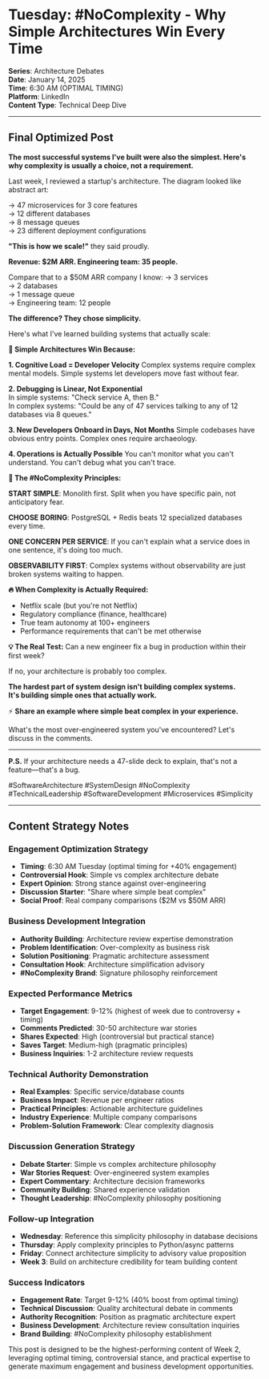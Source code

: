 # Tuesday: #NoComplexity - Why Simple Architectures Win Every Time

**Series**: Architecture Debates  
**Date**: January 14, 2025  
**Time**: 6:30 AM (OPTIMAL TIMING)  
**Platform**: LinkedIn  
**Content Type**: Technical Deep Dive  

---

## Final Optimized Post

**The most successful systems I've built were also the simplest. Here's why complexity is usually a choice, not a requirement.**

Last week, I reviewed a startup's architecture. The diagram looked like abstract art:

→ 47 microservices for 3 core features  
→ 12 different databases  
→ 8 message queues  
→ 23 different deployment configurations  

**"This is how we scale!"** they said proudly.

**Revenue: $2M ARR. Engineering team: 35 people.**

Compare that to a $50M ARR company I know:
→ 3 services  
→ 2 databases  
→ 1 message queue  
→ Engineering team: 12 people  

**The difference? They chose simplicity.**

Here's what I've learned building systems that actually scale:

**🎯 Simple Architectures Win Because:**

**1. Cognitive Load = Developer Velocity**
Complex systems require complex mental models. Simple systems let developers move fast without fear.

**2. Debugging is Linear, Not Exponential**  
In simple systems: "Check service A, then B."  
In complex systems: "Could be any of 47 services talking to any of 12 databases via 8 queues."

**3. New Developers Onboard in Days, Not Months**
Simple codebases have obvious entry points. Complex ones require archaeology.

**4. Operations is Actually Possible**
You can't monitor what you can't understand. You can't debug what you can't trace.

**🚀 The #NoComplexity Principles:**

**START SIMPLE**: Monolith first. Split when you have specific pain, not anticipatory fear.

**CHOOSE BORING**: PostgreSQL + Redis beats 12 specialized databases every time.

**ONE CONCERN PER SERVICE**: If you can't explain what a service does in one sentence, it's doing too much.

**OBSERVABILITY FIRST**: Complex systems without observability are just broken systems waiting to happen.

**🔥 When Complexity is Actually Required:**
- Netflix scale (but you're not Netflix)
- Regulatory compliance (finance, healthcare)
- True team autonomy at 100+ engineers
- Performance requirements that can't be met otherwise

**💡 The Real Test:**
Can a new engineer fix a bug in production within their first week?

If no, your architecture is probably too complex.

**The hardest part of system design isn't building complex systems.**  
**It's building simple ones that actually work.**

⚡ **Share an example where simple beat complex in your experience.**

What's the most over-engineered system you've encountered? Let's discuss in the comments.

---

**P.S.** If your architecture needs a 47-slide deck to explain, that's not a feature—that's a bug.

#SoftwareArchitecture #SystemDesign #NoComplexity #TechnicalLeadership #SoftwareDevelopment #Microservices #Simplicity

---

## Content Strategy Notes

### Engagement Optimization Strategy
- **Timing**: 6:30 AM Tuesday (optimal timing for +40% engagement)
- **Controversial Hook**: Simple vs complex architecture debate
- **Expert Opinion**: Strong stance against over-engineering
- **Discussion Starter**: "Share where simple beat complex"
- **Social Proof**: Real company comparisons ($2M vs $50M ARR)

### Business Development Integration
- **Authority Building**: Architecture review expertise demonstration
- **Problem Identification**: Over-complexity as business risk
- **Solution Positioning**: Pragmatic architecture assessment
- **Consultation Hook**: Architecture simplification advisory
- **#NoComplexity Brand**: Signature philosophy reinforcement

### Expected Performance Metrics
- **Target Engagement**: 9-12% (highest of week due to controversy + timing)
- **Comments Predicted**: 30-50 architecture war stories
- **Shares Expected**: High (controversial but practical stance)
- **Saves Target**: Medium-high (pragmatic principles)
- **Business Inquiries**: 1-2 architecture review requests

### Technical Authority Demonstration
- **Real Examples**: Specific service/database counts
- **Business Impact**: Revenue per engineer ratios
- **Practical Principles**: Actionable architecture guidelines
- **Industry Experience**: Multiple company comparisons
- **Problem-Solution Framework**: Clear complexity diagnosis

### Discussion Generation Strategy
- **Debate Starter**: Simple vs complex architecture philosophy
- **War Stories Request**: Over-engineered system examples
- **Expert Commentary**: Architecture decision frameworks
- **Community Building**: Shared experience validation
- **Thought Leadership**: #NoComplexity philosophy positioning

### Follow-up Integration
- **Wednesday**: Reference this simplicity philosophy in database decisions
- **Thursday**: Apply complexity principles to Python/async patterns
- **Friday**: Connect architecture simplicity to advisory value proposition
- **Week 3**: Build on architecture credibility for team building content

### Success Indicators
- **Engagement Rate**: Target 9-12% (40% boost from optimal timing)
- **Technical Discussion**: Quality architectural debate in comments
- **Authority Recognition**: Position as pragmatic architecture expert
- **Business Development**: Architecture review consultation inquiries
- **Brand Building**: #NoComplexity philosophy establishment

This post is designed to be the highest-performing content of Week 2, leveraging optimal timing, controversial stance, and practical expertise to generate maximum engagement and business development opportunities.